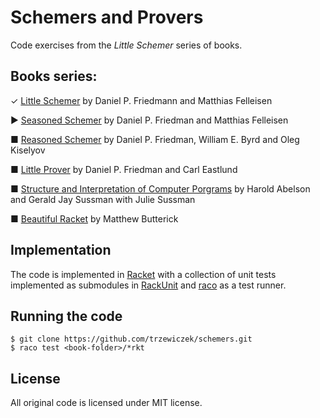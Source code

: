 # Schemers and Provers

Code exercises from the *Little Schemer* series of books. 


## Books series:

✓ [Little Schemer](https://mitpress.mit.edu/books/little-schemer)
  by Daniel P. Friedmann and Matthias Felleisen
  
▶ [Seasoned Schemer](https://mitpress.mit.edu/books/seasoned-schemer)
  by Daniel P. Friedman and Matthias Felleisen

■ [Reasoned Schemer](https://mitpress.mit.edu/books/reasoned-schemer)
  by Daniel P. Friedman, William E. Byrd and Oleg Kiselyov

■ [Little Prover](https://mitpress.mit.edu/books/little-prover)
  by Daniel P. Friedman and Carl Eastlund

■ [Structure and Interpretation of Computer Porgrams](https://mitpress.mit.edu/sicp/)
  by Harold Abelson and Gerald Jay Sussman with Julie Sussman 

■ [Beautiful Racket](https://beautifulracket.com/)
  by Matthew Butterick


## Implementation

The code is implemented in [Racket](https://racket-lang.org/) with 
a collection of unit tests implemented as submodules in
[RackUnit](https://docs.racket-lang.org/rackunit/) and
[raco](https://docs.racket-lang.org/raco) as a test runner. 


## Running the code

```{bash}
$ git clone https://github.com/trzewiczek/schemers.git
$ raco test <book-folder>/*rkt
```

## License

All original code is licensed under MIT license. 

